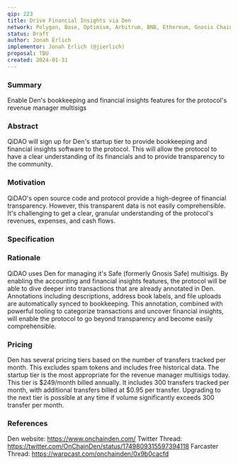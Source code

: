 ```yaml
---
qip: 223
title: Drive Financial Insights via Den
network: Polygon, Base, Optimism, Arbitrum, BNB, Ethereum, Gnosis Chain, Avalanche
status: Draft
author: Jonah Erlich
implementor: Jonah Erlich (@jierlich)
proposal: TBU
created: 2024-01-31
---
```


### Summary

Enable Den's bookkeeping and financial insights features for the protocol's revenue manager multisigs

### Abstract

QiDAO will sign up for Den's startup tier to provide bookkeeping and financial insights software to the protocol. This will allow the protocol to have a clear understanding of its financials and to provide transparency to the community.

### Motivation

QiDAO's open source code and protocol provide a high-degree of financial transparency. However, this transparent data is not easily comprehensible. It's challenging to get a clear, granular understanding of the protocol's revenues, expenses, and cash flows.

### Specification

### Rationale

QiDAO uses Den for managing it's Safe (formerly Gnosis Safe) multisigs. By enabling the accounting and financial insights features, the protocol will be able to dive deeper into transactions that are already annotated in Den. Annotations including descriptions, address book labels, and file uploads are automatically synced to bookkeeping. This annotation, combined with powerful tooling to categorize transactions and uncover financial insights, will enable the protocol to go beyond transparency and become easily comprehensible.

### Pricing

Den has several pricing tiers based on the number of transfers tracked per month. This excludes spam tokens and includes free historical data. The startup tier is the most appropriate for the revenue manager multisigs today. This tier is $249/month billed annually. It includes 300 transfers tracked per month, with additional transfers billed at $0.95 per transfer. Upgrading to the next tier is possible at any time if volume significantly exceeds 300 transfer per month.

### References

Den website: https://www.onchainden.com/
Twitter Thread: https://twitter.com/OnChainDen/status/1749809315597394118
Farcaster Thread: https://warpcast.com/onchainden/0x9b0cacfd
